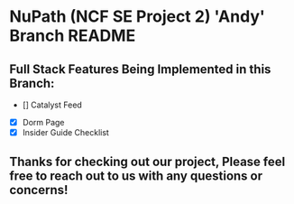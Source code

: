 # NuPath (NCF SE Project 2) 'Andy' Branch README

## Full Stack Features Being Implemented in this Branch:
- [] Catalyst Feed
- [x] Dorm Page
- [x] Insider Guide Checklist

## Thanks for checking out our project, Please feel free to reach out to us with any questions or concerns!

